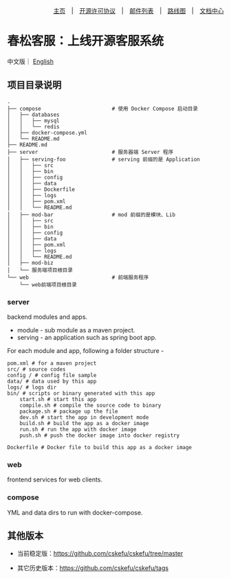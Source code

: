 <div align=right>

[主页](https://www.cskefu.com/)　|　[开源许可协议](https://www.cskefu.com/2022/06/24/cskefu-opensource-license/)　|　[邮件列表](https://lists.cskefu.com/cgi-bin/mailman/listinfo/dev)　|　[路线图](https://github.com/cskefu/cskefu/projects)　|　[文档中心](https://docs.cskefu.com)

</div>

# 春松客服：上线开源客服系统

中文版｜ [English](README_en.md)

## 项目目录说明

```
.
├── compose                       # 使用 Docker Compose 启动目录
│   ├── databases
│   │   ├── mysql
│   │   └── redis
│   ├── docker-compose.yml
│   └── README.md
├── README.md
├── server                        # 服务器端 Server 程序
│   ├── serving-foo               # serving 前缀的是 Application
│   │   ├── src
│   │   ├── bin
│   │   ├── config
│   │   ├── data
│   │   ├── Dockerfile
│   │   ├── logs
│   │   ├── pom.xml
│   │   └── README.md
│   ├── mod-bar                   # mod 前缀的是模块、Lib
│   │   ├── src
│   │   ├── bin
│   │   ├── config
│   │   ├── data
│   │   ├── pom.xml
│   │   ├── logs
│   │   └── README.md
│   ├── mod-biz
│   └── 服务端项目根目录
└── web                           # 前端服务程序
    └── web前端项目根目录
```

### server
backend modules and apps.

* module - sub module as a maven project.
* serving - an application such as spring boot app.

For each module and app, following a folder structure -

```
pom.xml # for a maven project
src/ # source codes
config / # config file sample
data/ # data used by this app
logs/ # logs dir
bin/ # scripts or binary generated with this app
    start.sh # start this app 
    compile.sh # compile the source code to binary
    package.sh # package up the file
    dev.sh # start the app in development mode
    build.sh # build the app as a docker image
    run.sh # run the app with docker image
    push.sh # push the docker image into docker registry
  
Dockerfile # Docker file to build this app as a docker image
```

### web

frontend services for web clients. 

### compose

YML and data dirs to run with docker-compose.


## 其他版本

* 当前稳定版：<https://github.com/cskefu/cskefu/tree/master>

* 其它历史版本：<https://github.com/cskefu/cskefu/tags>

